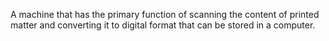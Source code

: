 A machine that has the primary function of scanning the content of printed matter and converting it to digital format that can be stored in a computer.